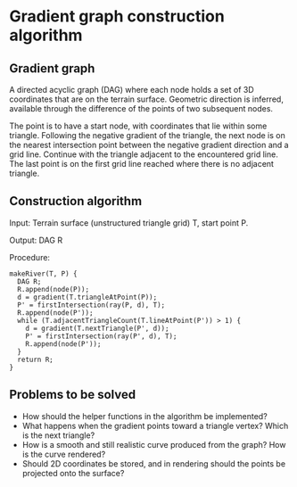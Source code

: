 # Gradient graph construction algorithm

## Gradient graph

A directed acyclic graph (DAG) where each node holds a set of 3D coordinates that are on the terrain surface. Geometric direction is inferred, available through the difference of the points of two subsequent nodes.

The point is to have a start node, with coordinates that lie within some triangle. Following the negative gradient of the triangle, the next node is on the nearest intersection point between the negative gradient direction and a grid line. Continue with the triangle adjacent to the encountered grid line. The last point is on the first grid line reached where there is no adjacent triangle.

## Construction algorithm

Input: Terrain surface (unstructured triangle grid) T, start point P.

Output: DAG R

Procedure:

```
makeRiver(T, P) {
  DAG R;
  R.append(node(P));
  d = gradient(T.triangleAtPoint(P));
  P' = firstIntersection(ray(P, d), T);
  R.append(node(P'));
  while (T.adjacentTriangleCount(T.lineAtPoint(P')) > 1) {
    d = gradient(T.nextTriangle(P', d));
    P' = firstIntersection(ray(P', d), T);
    R.append(node(P'));
  }
  return R;
}
```

## Problems to be solved

- How should the helper functions in the algorithm be implemented?
- What happens when the gradient points toward a triangle vertex? Which is the next triangle?
- How is a smooth and still realistic curve produced from the graph? How is the curve rendered?
- Should 2D coordinates be stored, and in rendering should the points be projected onto the surface?
